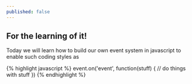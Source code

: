 ```yaml
---
published: false
---
```


## For the learning of it!

Today we will learn how to build our own event system in javascript to enable such coding styles as

{% highlight javascript %}
event.on('event', function(stuff) {
  // do things with stuff
})
{% endhighlight %}